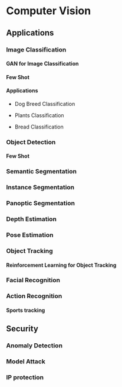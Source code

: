 # Computer Vision

## Applications

### Image Classification

#### GAN for Image Classification

#### Few Shot

#### Applications

* Dog Breed Classification

* Plants Classification

* Bread Classification

### Object Detection

#### Few Shot

### Semantic Segmentation

### Instance Segmentation

### Panoptic Segmentation

### Depth Estimation

### Pose Estimation

### Object Tracking

#### Reinforcement Learning for Object Tracking

### Facial Recognition

### Action Recognition

#### Sports tracking

## Security

### Anomaly Detection

### Model Attack

### IP protection

